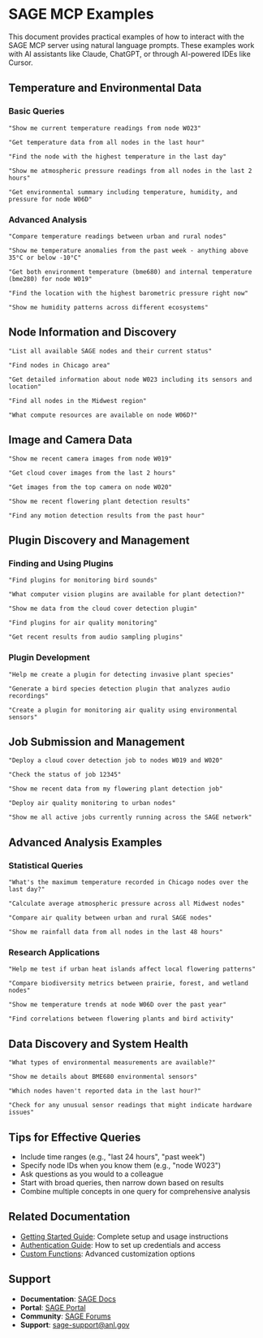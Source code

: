 # SAGE MCP Examples

This document provides practical examples of how to interact with the SAGE MCP server using natural language prompts. These examples work with AI assistants like Claude, ChatGPT, or through AI-powered IDEs like Cursor.

## Temperature and Environmental Data

### Basic Queries

```
"Show me current temperature readings from node W023"

"Get temperature data from all nodes in the last hour"

"Find the node with the highest temperature in the last day"

"Show me atmospheric pressure readings from all nodes in the last 2 hours"

"Get environmental summary including temperature, humidity, and pressure for node W06D"
```

### Advanced Analysis

```
"Compare temperature readings between urban and rural nodes"

"Show me temperature anomalies from the past week - anything above 35°C or below -10°C"

"Get both environment temperature (bme680) and internal temperature (bme280) for node W019"

"Find the location with the highest barometric pressure right now"

"Show me humidity patterns across different ecosystems"
```

## Node Information and Discovery

```
"List all available SAGE nodes and their current status"

"Find nodes in Chicago area"

"Get detailed information about node W023 including its sensors and location"

"Find all nodes in the Midwest region"

"What compute resources are available on node W06D?"
```

## Image and Camera Data

```
"Show me recent camera images from node W019"

"Get cloud cover images from the last 2 hours"

"Get images from the top camera on node W020"

"Show me recent flowering plant detection results"

"Find any motion detection results from the past hour"
```

## Plugin Discovery and Management

### Finding and Using Plugins

```
"Find plugins for monitoring bird sounds"

"What computer vision plugins are available for plant detection?"

"Show me data from the cloud cover detection plugin"

"Find plugins for air quality monitoring"

"Get recent results from audio sampling plugins"
```

### Plugin Development

```
"Help me create a plugin for detecting invasive plant species"

"Generate a bird species detection plugin that analyzes audio recordings"

"Create a plugin for monitoring air quality using environmental sensors"
```

## Job Submission and Management

```
"Deploy a cloud cover detection job to nodes W019 and W020"

"Check the status of job 12345"

"Show me recent data from my flowering plant detection job"

"Deploy air quality monitoring to urban nodes"

"Show me all active jobs currently running across the SAGE network"
```

## Advanced Analysis Examples

### Statistical Queries

```
"What's the maximum temperature recorded in Chicago nodes over the last day?"

"Calculate average atmospheric pressure across all Midwest nodes"

"Compare air quality between urban and rural SAGE nodes"

"Show me rainfall data from all nodes in the last 48 hours"
```

### Research Applications

```
"Help me test if urban heat islands affect local flowering patterns"

"Compare biodiversity metrics between prairie, forest, and wetland nodes"

"Show me temperature trends at node W06D over the past year"

"Find correlations between flowering plants and bird activity"
```

## Data Discovery and System Health

```
"What types of environmental measurements are available?"

"Show me details about BME680 environmental sensors"

"Which nodes haven't reported data in the last hour?"

"Check for any unusual sensor readings that might indicate hardware issues"
```

## Tips for Effective Queries

- Include time ranges (e.g., "last 24 hours", "past week")
- Specify node IDs when you know them (e.g., "node W023")
- Ask questions as you would to a colleague
- Start with broad queries, then narrow down based on results
- Combine multiple concepts in one query for comprehensive analysis

## Related Documentation

- [Getting Started Guide](GETTING_STARTED.md): Complete setup and usage instructions
- [Authentication Guide](AUTHENTICATION.md): How to set up credentials and access
- [Custom Functions](CUSTOM_FUNCTIONS.md): Advanced customization options

## Support

- **Documentation**: [SAGE Docs](https://docs.sagecontinuum.org)
- **Portal**: [SAGE Portal](https://portal.sagecontinuum.org)
- **Community**: [SAGE Forums](https://github.com/waggle-sensor/waggle/discussions)
- **Support**: sage-support@anl.gov
